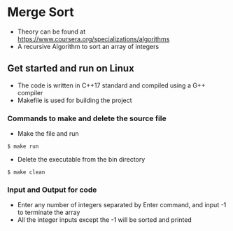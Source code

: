 # Merge Sort
* Theory can be found at https://www.coursera.org/specializations/algorithms
* A recursive Algorithm to sort an array of integers

## Get started and run on Linux
* The code is written in C++17 standard and compiled using a G++ compiler
* Makefile is used for building the project 

### Commands to make and delete the source file
* Make the file and run 
```
$ make run
```
* Delete the executable from the bin directory
```
$ make clean
```
### Input and Output for code
* Enter any number of integers separated by Enter command, and input -1 to terminate the array
* All the integer inputs except the -1 will be sorted and printed











